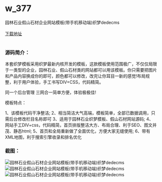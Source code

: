 # w_377
园林石业假山石材企业网站模板(带手机移动端)织梦dedecms
<br/></br>
[下载地址](https://www.uuid2.com/377.html "下载地址")
<br/></br>
<h3>源码简介：</h3>
<p>本套织梦模板采用织梦最新内核开发的模板，这款模板使用范围极广，不仅仅局限于一类型的企业，园林石业、假山石材类的网站都可以用该模板。你只需要把图片和产品内容换成你的即可，颜色都可以修改，改完让你耳目一新的感觉!布局规整，利于用户体验，手工书写DIV+CSS，代码精简。

同一个后台管理 三网合一简单方便，体验极极佳!<p>
<p>模板特点：<p>
<p>1、该模板代码干净整洁;
2、相当简洁大气高端，模板简单，全部已数据调用，只需后台修改栏目名称即可
3、适用于园林石业织梦模板、假山石材网站源码;
4、网站手工DIV+css，代码精简，首页排版整洁大方、布局合理、利于SEO、图文并茂、静态html;
5、首页和全局重新做了全面优化，方便大家无缝使用;
6、带有XML地图，利于搜索引擎收录和排名优化<p>
<h3>截图：</h3>
<img src="https://www.uuid2.com/wp-content/uploads/img/202105/3dd4609129.jpg" alt="园林石业假山石材企业网站模板(带手机移动端)织梦dedecms"><img src="https://www.uuid2.com/wp-content/uploads/img/202105/de4dab1843.jpg" alt="园林石业假山石材企业网站模板(带手机移动端)织梦dedecms"><img src="https://www.uuid2.com/wp-content/uploads/img/202105/de4dab1984.jpg" alt="园林石业假山石材企业网站模板(带手机移动端)织梦dedecms">
